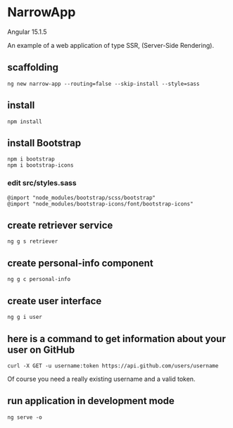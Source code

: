 # NarrowApp

Angular 15.1.5

An example of a web application of type SSR, (Server-Side Rendering).

## scaffolding

```shell
ng new narrow-app --routing=false --skip-install --style=sass
```

## install

```shell
npm install
```

## install Bootstrap

```shell
npm i bootstrap
npm i bootstrap-icons
```

### edit src/styles.sass

```text
@import "node_modules/bootstrap/scss/bootstrap"
@import "node_modules/bootstrap-icons/font/bootstrap-icons"
```

## create retriever service

```shell
ng g s retriever
```

## create personal-info component

```shell
ng g c personal-info
```

## create user interface

```shell
ng g i user
```

## here is a command to get information about your user on GitHub

```shell
curl -X GET -u username:token https://api.github.com/users/username
```

Of course you need a really existing username and a valid token.

## run application in development mode

```shell
ng serve -o
```
